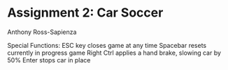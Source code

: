 # Assignment 2: Car Soccer

Anthony Ross-Sapienza

Special Functions:
  ESC key closes game at any time
  Spacebar resets currently in progress game
  Right Ctrl applies a hand brake, slowing car by 50%
  Enter stops car in place
